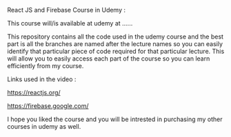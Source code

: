 React JS and Firebase Course in Udemy : 

This course will/is available at udemy at ......

This repository contains all the code used in the udemy course and the best part is all the branches are named after the lecture names so you can easily identify that particular piece of code required for that particular lecture. This will allow you to easily access each part of the course so you can learn efficiently from my course.

Links used in the video : 

https://reactjs.org/

https://firebase.google.com/

I hope you liked the course and you will be intrested in purchasing my other courses in udemy as well.

